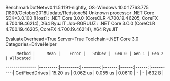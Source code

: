 
BenchmarkDotNet=v0.11.5.1191-nightly, OS=Windows 10.0.17763.775 (1809/October2018Update/Redstone5)
Unknown processor
.NET Core SDK=3.0.100
  [Host]     : .NET Core 3.0.0 (CoreCLR 4.700.19.46205, CoreFX 4.700.19.46214), X64 RyuJIT
  Job-RGRUUZ : .NET Core 3.0.0 (CoreCLR 4.700.19.46205, CoreFX 4.700.19.46214), X64 RyuJIT

EvaluateOverhead=True  Server=True  Toolchain=.NET Core 3.0  
Categories=DriveHelper  

         Method |     Mean |    Error |   StdDev |  Gen 0 | Gen 1 | Gen 2 | Allocated |
--------------- |---------:|---------:|---------:|-------:|------:|------:|----------:|
 GetFixedDrives | 15.20 us | 0.062 us | 0.055 us | 0.0610 |     - |     - |     632 B |
